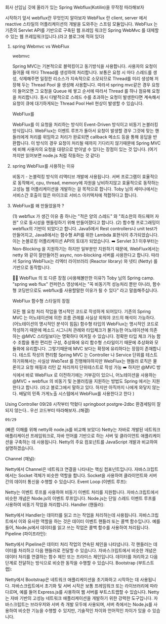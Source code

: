 회사 선임님 깃에 올라가 있는 Spring Webflux(Kotilin)을 무작정 따라해보자

시작하기 앞서 webflux란 무엇인지 알아보자
WebFlux 란 client, server 에서 reactive 스타일의 어플리케이션의 개발을 도와주는 스프링 모듈입니다. WebFlux 는 기존의 Servlet API를 기반으로 구축된 웹 프레임 워크인 Spring WebMvc 를 대체할 수 있는 웹 프레임워크입니다.(라고 블로그에 적혀 있다)


1. spring Webmvc vs WebFlux

    webmvc

    Spring MVC는 기본적으로 블럭킹이고 동기방식을 사용합니다.
    사용자의 요청이 들어올 때 마다 Thread를 생성하여 처리합니다.
    보통은 요청 시 마다 스레드를 생성, 삭제해주면 일정한 리소스가 지속적으로 소모되므로 Thread를 미리 생성해 저장해 두는 Thread Pool 을  생성해 사용합니다.
    따라서 spring mvc같은 경우 요청이 들어오면 그 요청을 Queue 에 쌓고 순서에 따라서 Thread 를 하나 점유해 요청을 처리합니다.
    동시 다발적으로 스레드 수를 초과하는 요청이 발생한다면 계속해서 요청이 큐에 대기하게되는 Thread Pool Hell 현상이 발생할 수 있습니다.

   WebFlux를

   WebFlux를 이 요청을 처리하는 방식이 Event-Driven 방식이고 비동기 논블러킹 방식입니다.
    WebFlux는 이벤트 루프가 돌아서 요청이 발생할 경우 그것에 맞는 핸들러에게 처리를 위임하고 처리가 완료되면 callback 메소드 등을 통해 응답을 반환합니다.
    이 방식의 경우 요청이 처리될 때까지 기다리지 않기때문에 Spring MVC에 비해 사용자의 요청을 대량으로 받아낼 수 있다는 장점이 있는 것 입니다.
    (여기까지만 읽어보면 node.js 처럼 작동하는 것 같다)

2. spring WebFlux를 사용하는 이유

   비동기 - 논블럭킹 방식의 리액티브 개발에 사용됩니다.
   서버 프로그램이 효율적으로 동작해서, cpu, thread, memory에 자원을 낭비하지않고 효율적으로 동작하는 고성능 웹 어플리케이션을 개발하는 걸 목적으로 합니다.
   Toby 님의 세미나에서는 서비스간 호출이 많은 마이크로 서비스 아키텍처에 적합하다고 합니다.

3. WebFlux를 왜 만들었을까 ?

   (1) webflux 가 생긴 이유 중 하나는 "적은 양의 스레드" 와 "최소한의 하드웨어 자원" 으로 동시성을 핸들링하기 위해 만들어졌다고 합니다.
   (2) 함수형 프로그래밍이 webflux의 기반이 되었다고 합니다. Java5에서 Rest controllers나 unit test가 만들어지고, Java8에서는 함수형 API를 위한 Lambda 표현식이 추가되었습니다. 이는 논블로킹 어플리케이션 API의 토대가 되었습니다.
    ➡️ Servlet 3.1 이후부터는 Non-Blocking 을 지원하기는 하지만 일부분만 지원하기 때문에, WebFlux에서는 netty 와 같이 잘만들어진 async, non-blocking 서버를 사용한다고 합니다. 
    따라서 Spring WebFlux는 리엑터 라이브러리 (Reactor library) 와 넷티 (Netty) 를 기반으로 동작합니다.
    
    🙌🏻 WebFlux 의 또 다른 장점 (사용해볼만한 이유?)
        Toby 님의 Spring camp. "spring web flux" 컨퍼런스 영상에서는
    "꼭 비동기적 성능처리 뿐만 아니라, 함수형 코딩만으로도 webflux를 사용할말한 이유가 될 수 있다" 라고 말씀해주십니다. 
    
    WebFlux 함수형 스타일의 장점
    
    모든 웹 요청 처리 작업을 명시적인 코드로 작성하게 되어있다.
    기존의 Spring MVC 는 어노테이션에 의한 흐름 관례를 사실상 외워야 코드의 해석이 가능하다. (어노테이션의 명시적인 분석이 힘듬)
    함수형 타입의 WebFlux는 명시적인 코드로 작성하기 때문에 메소드 시그니처 관례와 타입체크가 불가능한 어노테이션에 의존하는 @MVC 스타일보다는 명확하다 여겨질 수 있습니다.
    정확한 타입 체크 가능
    함수 조합을 통한 편리한 구성, 추상화에 유리
    함수형 스타일이기 때문에 추상화와 모듈화에 유리합니다.
    그렇기때문에 MVC 보다는 확정에 유리하다는 장점이 존재합니다.
    테스트 작성의 편리함
    Spring MVC 는 Controller 나 Service 단위를 테스트하기위해서는 사실상 WebTest 를 진행해야하지만
    WebFlux는 핸들러 로직은 물론이고 요청 매핑과 리턴 값 처리까지 단위테스트로 작성 가능
    ➡️ 하지만 @MVC 방식에서 바로 WebFlux 로 이전하기에는 거부감이 있으니, 어노테이션을 사용하는 @MVC + webflux 의 비동기 및 논블러킹을 지원하는 방법도 Spring 에서는 지원한다고 합니다.
   (라고 블로그에서 말하고 있다. 하지만 아직까지 나에게 와닿지 않는다. 배달의 민족 가게노출 시스템에서 WebFlux를 사용한다고 한다  )


Using Controller
    09/28
    시작부터 막혔다 springboot postgre-2dbc 환경세팅이 잘 되지 않는다.. 우선 코드부터 따라해보자..(해결)

    09/29





















































(빠른 이해를 위해 netty와 node.js를 비교해 보았다)
Netty는 자바로 개발된 네트워크 애플리케이션 프레임워크로, 자바 언어를 기반으로 하는 서버 및 클라이언트 애플리케이션을 구축하는 데 사용됩니다. Netty의 주요 컴포넌트를 JavaScript 개발과 비교하여 설명하겠습니다.

Channel (채널):

Netty에서 Channel은 네트워크 연결을 나타내는 핵심 컴포넌트입니다.
자바스크립트에서는 Socket 객체가 비슷한 역할을 합니다. Socket을 사용하여 클라이언트와 서버 간의 데이터 통신을 수행할 수 있습니다.
Event Loop (이벤트 루프):

Netty는 이벤트 루프를 사용하여 비동기 이벤트 처리를 지원합니다.
자바스크립트에서 비슷한 개념은 Node.js의 이벤트 루프입니다. Node.js는 단일 스레드 이벤트 루프를 사용하여 비동기 작업을 처리합니다.
Handler (핸들러):

Netty에서 Handler는 데이터를 읽고 쓰는 작업을 처리하는데 사용됩니다.
자바스크립트에서 이와 유사한 역할을 하는 것은 데이터 이벤트 핸들러 또는 콜백 함수입니다. 예를 들어, Node.js에서 데이터를 읽고 쓰는 작업은 콜백 함수를 사용하여 처리됩니다.
Pipeline (파이프라인):

Netty에서 Pipeline은 데이터 처리 작업의 연속된 체인을 나타냅니다. 각 핸들러는 데이터를 처리하고 다음 핸들러로 전달할 수 있습니다.
자바스크립트에서 비슷한 개념은 데이터 처리를 연결하는 함수 체인 또는 프라미스 체인입니다. 데이터를 처리하고 다음 단계로 전달하는 방식으로 비슷한 동작을 수행할 수 있습니다.
Bootstrap (부트스트랩):

Netty에서 Bootstrap은 네트워크 애플리케이션을 초기화하고 시작하는 데 사용됩니다.
자바스크립트에서 초기화 및 서버 시작은 보통 프레임워크 또는 라이브러리에 따라 다르며, 예를 들어 Express.js를 사용하여 웹 서버를 부트스트랩할 수 있습니다.
Netty는 자바 기반의 고성능 네트워크 애플리케이션을 개발하기 위한 강력한 도구입니다. 자바스크립트는 브라우저와 서버 측 개발 모두에 사용되며, 서버 측에서는 Node.js를 사용하여 비슷한 기능을 수행할 수 있지만, 기술적인 차이와 언어적인 차이가 있을 수 있습니다.